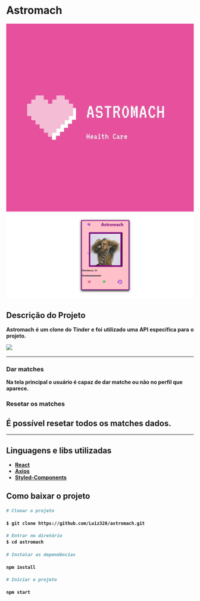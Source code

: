 # **Astromach**

<img src ="public/1.jpg">
<img src ="public/astromach.gif">

## Descrição do Projeto

<p align="justify"> <strong>Astromach<strong> é um clone do Tinder e foi utilizado uma API especifica para o projeto.</p>
<img src="https://img.shields.io/static/v1?label=react&message=framework&color=blue&style=for-the-badge&logo=REACT"/
>
<hr>

### Dar matches

Na tela principal o usuário é capaz de dar matche ou não no perfil que aparece.

### Resetar os matches

## É possível resetar todos os matches dados.

<hr>

## Linguagens e libs utilizadas

- [React](https://pt-br.reactjs.org/docs/getting-started.html)
- [Axios](https://www.digitalocean.com/community/tutorials/react-axios-react)
- [Styled-Components](https://styled-components.com/)

## Como baixar o projeto

```bash
# Clonar o projeto

$ git clone https://github.com/Luiz326/astromach.git

# Entrar no diretório
$ cd astromach

# Instalar as dependências

npm install

# Iniciar o projeto

npm start

```
